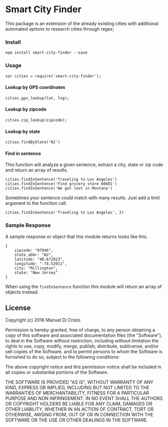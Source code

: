 # Smart City Finder

This package is an extension of the already existing cities with additional automated options to research cities through regex;

### Install

```
npm install smart-city-finder --save
```

### Usage

```
var cities = require('smart-city-finder');
```

#### Lookup by GPS coordinates

```
cities.gps_lookup(lat, lng);
```

#### Lookup by zipcode

```
cities.zip_lookup(zipcode);
```

#### Lookup by state

```
cities.findByState('NJ')
```

#### Find in sentence
This function will analyze a given sentence, extract a city, state or zip code and return an array of results.

```
cities.findInSentence('Traveling to Los Angeles')
cities.findInSentence('Find grocery store 60601')
cities.findInSentence('We got lost in Montana')
```

Sometimes your sentence could match with many results. Just add a limit argument to the function call.

```
cities.findInSentence('Traveling to Los Angeles', 2)
```

### Sample Response

A sample response or object that this module returns looks like this.

    {
        zipcode: "07946",
        state_abbr: "NJ",
        latitude: "40.672823",
        longitude: "-74.52011",
        city: "Millington",
        state: "New Jersey"
    }

When using the ```findInSentence``` function this module will return an array of objects instead.

## License

Copyright (c) 2016 Manuel Di Cristo

Permission is hereby granted, free of charge, to any person obtaining a copy of this software and associated documentation files (the "Software"), to deal in the Software without restriction, including without limitation the rights to use, copy, modify, merge, publish, distribute, sublicense, and/or sell copies of the Software, and to permit persons to whom the Software is furnished to do so, subject to the following conditions:

The above copyright notice and this permission notice shall be included in all copies or substantial portions of the Software.

THE SOFTWARE IS PROVIDED "AS IS", WITHOUT WARRANTY OF ANY KIND, EXPRESS OR IMPLIED, INCLUDING BUT NOT LIMITED TO THE WARRANTIES OF MERCHANTABILITY, FITNESS FOR A PARTICULAR PURPOSE AND NON INFRINGEMENT. IN NO EVENT SHALL THE AUTHORS OR COPYRIGHT HOLDERS BE LIABLE FOR ANY CLAIM, DAMAGES OR OTHER LIABILITY, WHETHER IN AN ACTION OF CONTRACT, TORT OR OTHERWISE, ARISING FROM, OUT OF OR IN CONNECTION WITH THE SOFTWARE OR THE USE OR OTHER DEALINGS IN THE SOFTWARE.
